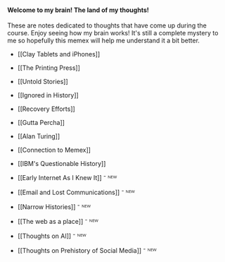 #### Welcome to my brain! The land of my thoughts!

These are notes dedicated to thoughts that have come up during the course. Enjoy seeing how my brain works! It's still a complete mystery to me so hopefully this memex will help me understand it a bit better.

- [[Clay Tablets and iPhones]]

- [[The Printing Press]]

- [[Untold Stories]]

- [[Ignored in History]] 

- [[Recovery Efforts]] 

- [[Gutta Percha]] 

- [[Alan Turing]] 

- [[Connection to Memex]] 

- [[IBM's Questionable History]]

- [[Early Internet As I Knew It]]  ⁻ ᴺᴱᵂ

- [[Email and Lost Communications]]  ⁻ ᴺᴱᵂ

- [[Narrow Histories]]  ⁻ ᴺᴱᵂ

- [[The web as a place]]  ⁻ ᴺᴱᵂ

- [[Thoughts on AI]]  ⁻ ᴺᴱᵂ

- [[Thoughts on Prehistory of Social Media]]  ⁻ ᴺᴱᵂ

